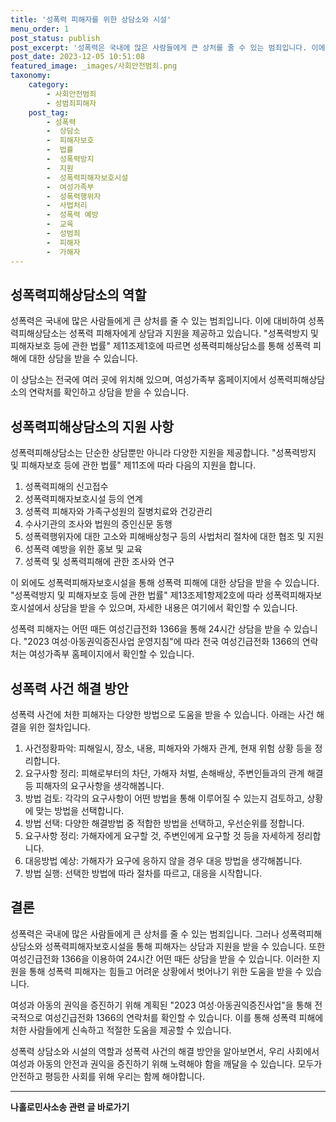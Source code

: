 ```yaml
---
title: '성폭력 피해자를 위한 상담소와 시설'
menu_order: 1
post_status: publish
post_excerpt: '성폭력은 국내에 많은 사람들에게 큰 상처를 줄 수 있는 범죄입니다. 이에 대비하여 성폭력피해상담소는 성폭력 피해자에게 상담과 지원을 제공하고 있습니다.  성폭력방지 및 피해자보호 등에 관한 법률  제11조제1호에 따르면 성폭력피해상담소를 통해 성폭력 피해에 대한 상담을 받을 수 있습니다.'
post_date: 2023-12-05 10:51:08
featured_image: _images/사회안전범죄.png
taxonomy:
    category:
        - 사회안전범죄
        - 성범죄피해자
    post_tag:
        - 성폭력
        -  상담소
        -  피해자보호
        -  법률
        -  성폭력방지
        -  지원
        -  성폭력피해자보호시설
        -  여성가족부
        -  성폭력행위자
        -  사법처리
        -  성폭력 예방
        -  교육
        -  성범죄
        -  피해자
        -  가해자
---
```



## 성폭력피해상담소의 역할

성폭력은 국내에 많은 사람들에게 큰 상처를 줄 수 있는 범죄입니다. 이에 대비하여 성폭력피해상담소는 성폭력 피해자에게 상담과 지원을 제공하고 있습니다. "성폭력방지 및 피해자보호 등에 관한 법률" 제11조제1호에 따르면 성폭력피해상담소를 통해 성폭력 피해에 대한 상담을 받을 수 있습니다.

이 상담소는 전국에 여러 곳에 위치해 있으며, 여성가족부 홈페이지에서 성폭력피해상담소의 연락처를 확인하고 상담을 받을 수 있습니다.

## 성폭력피해상담소의 지원 사항

성폭력피해상담소는 단순한 상담뿐만 아니라 다양한 지원을 제공합니다. "성폭력방지 및 피해자보호 등에 관한 법률" 제11조에 따라 다음의 지원을 합니다.

1. 성폭력피해의 신고접수
2. 성폭력피해자보호시설 등의 연계
3. 성폭력 피해자와 가족구성원의 질병치료와 건강관리
4. 수사기관의 조사와 법원의 증인신문 동행
5. 성폭력행위자에 대한 고소와 피해배상청구 등의 사법처리 절차에 대한 협조 및 지원
6. 성폭력 예방을 위한 홍보 및 교육
7. 성폭력 및 성폭력피해에 관한 조사와 연구

이 외에도 성폭력피해자보호시설을 통해 성폭력 피해에 대한 상담을 받을 수 있습니다. "성폭력방지 및 피해자보호 등에 관한 법률" 제13조제1항제2호에 따라 성폭력피해자보호시설에서 상담을 받을 수 있으며, 자세한 내용은 여기에서 확인할 수 있습니다.

성폭력 피해자는 어떤 때든 여성긴급전화 1366을 통해 24시간 상담을 받을 수 있습니다. "2023 여성·아동권익증진사업 운영지침"에 따라 전국 여성긴급전화 1366의 연락처는 여성가족부 홈페이지에서 확인할 수 있습니다.

## 성폭력 사건 해결 방안

성폭력 사건에 처한 피해자는 다양한 방법으로 도움을 받을 수 있습니다. 아래는 사건 해결을 위한 절차입니다.

1. 사건정황파악: 피해일시, 장소, 내용, 피해자와 가해자 관계, 현재 위험 상황 등을 정리합니다.
2. 요구사항 정리: 피해로부터의 차단, 가해자 처벌, 손해배상, 주변인들과의 관계 해결 등 피해자의 요구사항을 생각해봅니다.
3. 방법 검토: 각각의 요구사항이 어떤 방법을 통해 이루어질 수 있는지 검토하고, 상황에 맞는 방법을 선택합니다.
4. 방법 선택: 다양한 해결방법 중 적합한 방법을 선택하고, 우선순위를 정합니다.
5. 요구사항 정리: 가해자에게 요구할 것, 주변인에게 요구할 것 등을 자세하게 정리합니다.
6. 대응방법 예상: 가해자가 요구에 응하지 않을 경우 대응 방법을 생각해봅니다.
7. 방법 실행: 선택한 방법에 따라 절차를 따르고, 대응을 시작합니다.

## 결론

성폭력은 국내에 많은 사람들에게 큰 상처를 줄 수 있는 범죄입니다. 그러나 성폭력피해상담소와 성폭력피해자보호시설을 통해 피해자는 상담과 지원을 받을 수 있습니다. 또한 여성긴급전화 1366을 이용하여 24시간 어떤 때든 상담을 받을 수 있습니다. 이러한 지원을 통해 성폭력 피해자는 힘들고 어려운 상황에서 벗어나기 위한 도움을 받을 수 있습니다.

여성과 아동의 권익을 증진하기 위해 계획된 "2023 여성·아동권익증진사업"을 통해 전국적으로 여성긴급전화 1366의 연락처를 확인할 수 있습니다. 이를 통해 성폭력 피해에 처한 사람들에게 신속하고 적절한 도움을 제공할 수 있습니다. 

성폭력 상담소와 시설의 역할과 성폭력 사건의 해결 방안을 알아보면서, 우리 사회에서 여성과 아동의 안전과 권익을 증진하기 위해 노력해야 함을 깨달을 수 있습니다. 모두가 안전하고 평등한 사회를 위해 우리는 함께 해야합니다.

<!-- wp:separator -->
<hr class="wp-block-separator has-alpha-channel-opacity"/>
<!-- /wp:separator -->

<!-- wp:group {"backgroundColor":"base","layout":{"type":"constrained"}} -->
<div class="wp-block-group has-base-background-color has-background"><!-- wp:paragraph {"align":"center","fontSize":"medium"} -->
<p class="has-text-align-center has-large-font-size"><strong>나홀로민사소송 관련 글 바로가기</strong></p>
<!-- /wp:paragraph -->


<!-- wp:latest-posts
{"categories":[{"id":14767,"count":19,"description":"","link":"https://uknowlaw.com/category/%eb%82%98%ed%99%80%eb%a1%9c%eb%af%bc%ec%82%ac%ec%86%8c%ec%86%a1/","name":"나홀로민사소송","slug":"나홀로민사소송","taxonomy":"category","parent":0,"meta":[],"_links":{"self":[{"href":"https://uknowlaw.com/wp-json/wp/v2/categories/14767"}],"collection":[{"href":"https://uknowlaw.com/wp-json/wp/v2/categories"}],"about":[{"href":"https://uknowlaw.com/wp-json/wp/v2/taxonomies/category"}],"wp:post_type":[{"href":"https://uknowlaw.com/wp-json/wp/v2/posts?categories=14767"}],"curies":[{"name":"wp","href":"https://api.w.org/{rel}","templated":true}]}}],"postsToShow":100,"excerptLength":28,"postLayout":"grid","columns":2,"featuredImageAlign":"left","featuredImageSizeSlug":"large","fontSize":"small"} /--></div>
<!-- /wp:group -->
